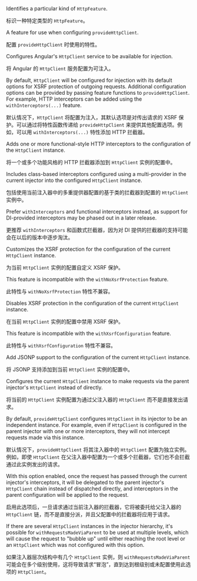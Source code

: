 Identifies a particular kind of `HttpFeature`.

标识一种特定类型的 `HttpFeature`。

A feature for use when configuring `provideHttpClient`.

配置 `provideHttpClient` 时使用的特性。

Configures Angular's `HttpClient` service to be available for injection.

将 Angular 的 `HttpClient` 服务配置为可注入。

By default, `HttpClient` will be configured for injection with its default options for XSRF
protection of outgoing requests. Additional configuration options can be provided by passing
feature functions to `provideHttpClient`. For example, HTTP interceptors can be added using the
`withInterceptors(...)` feature.

默认情况下，`HttpClient` 将配置为注入，其默认选项是对传出请求的 XSRF 保护。可以通过将特性函数传递给 `provideHttpClient` 来提供其他配置选项。例如，可以用 `withInterceptors(...)` 特性添加 HTTP 拦截器。

Adds one or more functional-style HTTP interceptors to the configuration of the `HttpClient`
instance.

将一个或多个功能风格的 HTTP 拦截器添加到 `HttpClient` 实例的配置中。

Includes class-based interceptors configured using a multi-provider in the current injector into
the configured `HttpClient` instance.

包括使用当前注入器中的多重提供器配置的基于类的拦截器到配置的 `HttpClient` 实例中。

Prefer `withInterceptors` and functional interceptors instead, as support for DI-provided
interceptors may be phased out in a later release.

更推荐 `withInterceptors` 和函数式拦截器，因为对 DI 提供的拦截器的支持可能会在以后的版本中逐步淘汰。

Customizes the XSRF protection for the configuration of the current `HttpClient` instance.

为当前 `HttpClient` 实例的配置自定义 XSRF 保护。

This feature is incompatible with the `withNoXsrfProtection` feature.

此特性与 `withNoXsrfProtection` 特性不兼容。

Disables XSRF protection in the configuration of the current `HttpClient` instance.

在当前 `HttpClient` 实例的配置中禁用 XSRF 保护。

This feature is incompatible with the `withXsrfConfiguration` feature.

此特性与 `withXsrfConfiguration` 特性不兼容。

Add JSONP support to the configuration of the current `HttpClient` instance.

将 JSONP 支持添加到当前 `HttpClient` 实例的配置中。

Configures the current `HttpClient` instance to make requests via the parent injector's
`HttpClient` instead of directly.

将当前的 `HttpClient` 实例配置为通过父注入器的 `HttpClient` 而不是直接发出请求。

By default, `provideHttpClient` configures `HttpClient` in its injector to be an independent
instance. For example, even if `HttpClient` is configured in the parent injector with
one or more interceptors, they will not intercept requests made via this instance.

默认情况下，`provideHttpClient` 将其注入器中的 `HttpClient` 配置为独立实例。例如，即使 `HttpClient` 在父注入器中配置为一个或多个拦截器，它们也不会拦截通过此实例发出的请求。

With this option enabled, once the request has passed through the current injector's
interceptors, it will be delegated to the parent injector's `HttpClient` chain instead of
dispatched directly, and interceptors in the parent configuration will be applied to the request.

启用此选项后，一旦请求通过当前注入器的拦截器，它将被委托给父注入器的 `HttpClient` 链，而不是直接分派，并且父配置中的拦截器将应用于请求。

If there are several `HttpClient` instances in the injector hierarchy, it's possible for
`withRequestsMadeViaParent` to be used at multiple levels, which will cause the request to
"bubble up" until either reaching the root level or an `HttpClient` which was not configured with
this option.

如果注入器层次结构中有几个 `HttpClient` 实例，则 `withRequestsMadeViaParent` 可能会在多个级别使用，这将导致请求“冒泡”，直到达到根级别或未配置使用此选项的 `HttpClient`。